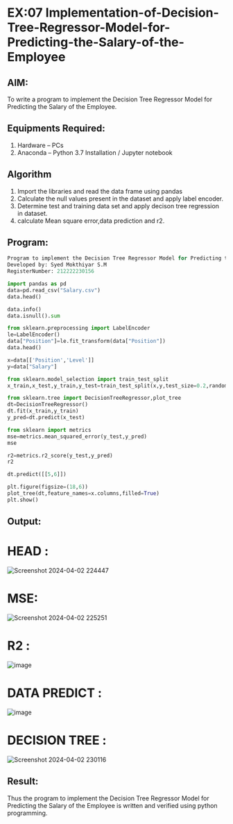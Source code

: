 # EX:07 Implementation-of-Decision-Tree-Regressor-Model-for-Predicting-the-Salary-of-the-Employee

## AIM:
To write a program to implement the Decision Tree Regressor Model for Predicting the Salary of the Employee.

## Equipments Required:
1. Hardware – PCs
2. Anaconda – Python 3.7 Installation / Jupyter notebook

## Algorithm

1. Import the libraries and read the data frame using pandas
2. Calculate the null values present in the dataset and apply label encoder.
3. Determine test and training data set and apply decison tree regression in dataset.
4. calculate Mean square error,data prediction and r2.  


## Program:
```python
Program to implement the Decision Tree Regressor Model for Predicting the Salary of the Employee.
Developed by: Syed Mokthiyar S.M
RegisterNumber: 212222230156

import pandas as pd
data=pd.read_csv("Salary.csv")
data.head()

data.info()
data.isnull().sum

from sklearn.preprocessing import LabelEncoder
le=LabelEncoder()
data["Position"]=le.fit_transform(data["Position"])
data.head()

x=data[['Position','Level']]
y=data["Salary"]

from sklearn.model_selection import train_test_split
x_train,x_test,y_train,y_test=train_test_split(x,y,test_size=0.2,random_state=2)

from sklearn.tree import DecisionTreeRegressor,plot_tree
dt=DecisionTreeRegressor()
dt.fit(x_train,y_train)
y_pred=dt.predict(x_test)

from sklearn import metrics
mse=metrics.mean_squared_error(y_test,y_pred)
mse

r2=metrics.r2_score(y_test,y_pred)
r2

dt.predict([[5,6]])

plt.figure(figsize=(18,6))
plot_tree(dt,feature_names=x.columns,filled=True)
plt.show()
```

## Output:
# HEAD :
![Screenshot 2024-04-02 224447](https://github.com/syedmokthiyar/Implementation-of-Decision-Tree-Regressor-Model-for-Predicting-the-Salary-of-the-Employee/assets/118787294/6b9805cf-30b6-49e4-9ee5-cfc70c9898ea)

# MSE:
![Screenshot 2024-04-02 225251](https://github.com/syedmokthiyar/Implementation-of-Decision-Tree-Regressor-Model-for-Predicting-the-Salary-of-the-Employee/assets/118787294/aaa69afd-0a05-41f6-aefa-7d61d8a9ea54)

# R2 :
![image](https://github.com/syedmokthiyar/Implementation-of-Decision-Tree-Regressor-Model-for-Predicting-the-Salary-of-the-Employee/assets/118787294/734caf77-f008-4a2d-a625-a88702f7460f)

# DATA PREDICT :
![image](https://github.com/syedmokthiyar/Implementation-of-Decision-Tree-Regressor-Model-for-Predicting-the-Salary-of-the-Employee/assets/118787294/c02c51d8-1fbe-4824-849a-28b3143e1a6c)

# DECISION TREE :
![Screenshot 2024-04-02 230116](https://github.com/syedmokthiyar/Implementation-of-Decision-Tree-Regressor-Model-for-Predicting-the-Salary-of-the-Employee/assets/118787294/3e22738b-6296-4606-a21f-db863cb00833)


## Result:
Thus the program to implement the Decision Tree Regressor Model for Predicting the Salary of the Employee is written and verified using python programming.
